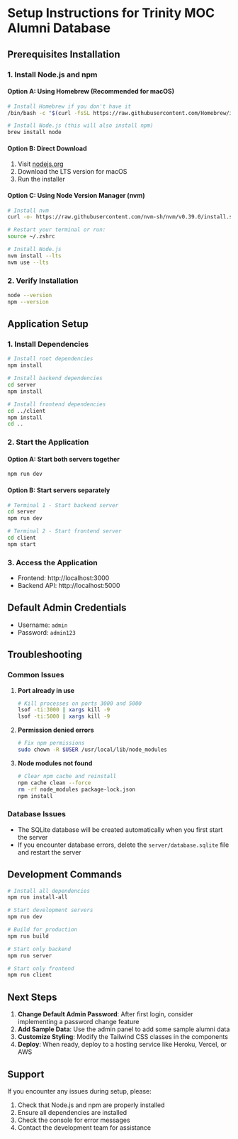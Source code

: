 # Setup Instructions for Trinity MOC Alumni Database

## Prerequisites Installation

### 1. Install Node.js and npm

#### Option A: Using Homebrew (Recommended for macOS)
```bash
# Install Homebrew if you don't have it
/bin/bash -c "$(curl -fsSL https://raw.githubusercontent.com/Homebrew/install/HEAD/install.sh)"

# Install Node.js (this will also install npm)
brew install node
```

#### Option B: Direct Download
1. Visit [nodejs.org](https://nodejs.org/)
2. Download the LTS version for macOS
3. Run the installer

#### Option C: Using Node Version Manager (nvm)
```bash
# Install nvm
curl -o- https://raw.githubusercontent.com/nvm-sh/nvm/v0.39.0/install.sh | bash

# Restart your terminal or run:
source ~/.zshrc

# Install Node.js
nvm install --lts
nvm use --lts
```

### 2. Verify Installation
```bash
node --version
npm --version
```

## Application Setup

### 1. Install Dependencies
```bash
# Install root dependencies
npm install

# Install backend dependencies
cd server
npm install

# Install frontend dependencies
cd ../client
npm install
cd ..
```

### 2. Start the Application

#### Option A: Start both servers together
```bash
npm run dev
```

#### Option B: Start servers separately
```bash
# Terminal 1 - Start backend server
cd server
npm run dev

# Terminal 2 - Start frontend server
cd client
npm start
```

### 3. Access the Application
- Frontend: http://localhost:3000
- Backend API: http://localhost:5000

## Default Admin Credentials
- Username: `admin`
- Password: `admin123`

## Troubleshooting

### Common Issues

1. **Port already in use**
   ```bash
   # Kill processes on ports 3000 and 5000
   lsof -ti:3000 | xargs kill -9
   lsof -ti:5000 | xargs kill -9
   ```

2. **Permission denied errors**
   ```bash
   # Fix npm permissions
   sudo chown -R $USER /usr/local/lib/node_modules
   ```

3. **Node modules not found**
   ```bash
   # Clear npm cache and reinstall
   npm cache clean --force
   rm -rf node_modules package-lock.json
   npm install
   ```

### Database Issues
- The SQLite database will be created automatically when you first start the server
- If you encounter database errors, delete the `server/database.sqlite` file and restart the server

## Development Commands

```bash
# Install all dependencies
npm run install-all

# Start development servers
npm run dev

# Build for production
npm run build

# Start only backend
npm run server

# Start only frontend
npm run client
```

## Next Steps

1. **Change Default Admin Password**: After first login, consider implementing a password change feature
2. **Add Sample Data**: Use the admin panel to add some sample alumni data
3. **Customize Styling**: Modify the Tailwind CSS classes in the components
4. **Deploy**: When ready, deploy to a hosting service like Heroku, Vercel, or AWS

## Support

If you encounter any issues during setup, please:
1. Check that Node.js and npm are properly installed
2. Ensure all dependencies are installed
3. Check the console for error messages
4. Contact the development team for assistance 